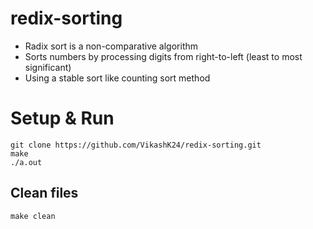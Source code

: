 # redix-sorting

- Radix sort is a non-comparative algorithm
- Sorts numbers by processing digits from right-to-left (least to most significant)
- Using a stable sort like counting sort method

# Setup & Run

```
git clone https://github.com/VikashK24/redix-sorting.git
make 
./a.out
```

## Clean files

```
make clean
```
